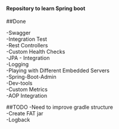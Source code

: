 #### Repository to learn Spring boot


##Done

-Swagger<br/>
-Integration Test<br/>
-Rest Controllers<br/>
-Custom Health Checks<br/>
-JPA - Integration<br/>
-Logging<br/>
-Playing with Different Embedded Servers<br/>
-Spring-Boot-Admin<br/>
-Dev-tools<br/>
-Custom Metrics<br/>
-AOP Integration



##TODO
-Need to improve gradle structure<br/>
-Create FAT jar <br/>
-Logback

